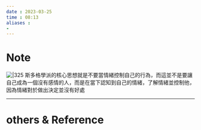 ```yaml
---
date : 2023-03-25
time : 08:13
aliases :
- 
---
```

# Note
![|325](S__12140551.jpg)
 斯多格學派的核心思想就是不要當情緒控制自己的行為，而這並不是要讓自己成為一個沒有感情的人，而是在當下認知到自己的情緒，了解情緒並控制他，因為情緒對於做出決定並沒有好處

---
# others &  Reference


